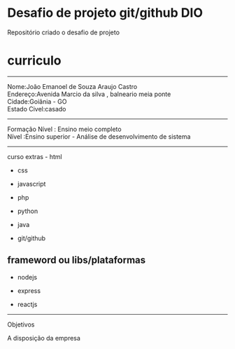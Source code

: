 # Desafio de projeto git/github DIO

Repositório criado o desafio de projeto

# curriculo

<hr>

Nome:João Emanoel de Souza Araujo Castro <br>
Endereço:Avenida Marcio da silva , balneario meia ponte <br>
Cidade:Goiânia - GO <br>
Estado Civel:casado

<hr>
Formação
Nível : Ensino meio completo <br>
Nível :Ensino superior - Análise de desenvolvimento de sistema <br>
<hr>
curso extras 
- html

- css

- javascript

- php

- python

- java

- git/github

## frameword ou libs/plataformas

- nodejs

- express

- reactjs

<hr>
Objetivos <br>

A disposição da empresa

